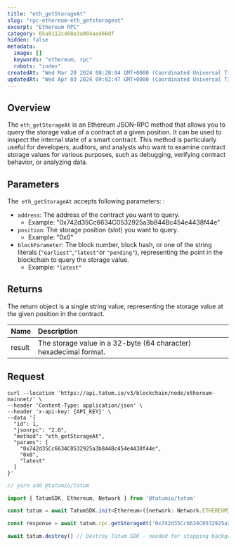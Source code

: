 ```yaml
---
title: "eth_getStorageAt"
slug: "rpc-ethereum-eth_getstorageat"
excerpt: "Ethereum RPC"
category: 65a9112c408e3a004ae466df
hidden: false
metadata: 
  image: []
  keywords: "ethereum, rpc"
  robots: "index"
createdAt: "Wed Mar 20 2024 08:28:04 GMT+0000 (Coordinated Universal Time)"
updatedAt: "Wed Apr 03 2024 09:02:47 GMT+0000 (Coordinated Universal Time)"
---
```

## Overview

The `eth_getStorageAt` is an Ethereum JSON-RPC method that allows you to query the storage value of a contract at a given position. It can be used to inspect the internal state of a smart contract. This method is particularly useful for developers, auditors, and analysts who want to examine contract storage values for various purposes, such as debugging, verifying contract behavior, or analyzing data.

## Parameters

The` eth_getStorageAt` accepts following parameters: :

- `address`: The address of the contract you want to query.
  - Example: "0x742d35Cc6634C0532925a3b844Bc454e4438f44e"
- `position`: The storage position (slot) you want to query.
  - Example: "0x0"
- `blockParameter`: The block number, block hash, or one of the string literals (`"earliest"`,`"latest"`or `"pending"`), representing the point in the blockchain to query the storage value.
  - Example: `"latest"`

## Returns

The return object is a single string value, representing the storage value at the given position in the contract.

| Name   | Description                                                       |
| :----- | :---------------------------------------------------------------- |
| result | The storage value in a 32-byte (64 character) hexadecimal format. |

## Request

```curl cURL
curl --location 'https://api.tatum.io/v3/blockchain/node/ethereum-mainnet/' \
--header 'Content-Type: application/json' \
--header 'x-api-key: {API_KEY}' \
--data '{
  "id": 1,
  "jsonrpc": "2.0",
  "method": "eth_getStorageAt",
  "params": [
    "0x742d35Cc6634C0532925a3b844Bc454e4438f44e",
    "0x0",
    "latest"
  ]
}'
```
```typescript JS SDK
// yarn add @tatumio/tatum

import { TatumSDK, Ethereum, Network } from '@tatumio/tatum'

const tatum = await TatumSDK.init<Ethereum>({network: Network.ETHEREUM})

const response = await tatum.rpc.getStorageAt('0x742d35Cc6634C0532925a3b844Bc454e4438f44e', '0x0')

await tatum.destroy() // Destroy Tatum SDK - needed for stopping background jobs
```
